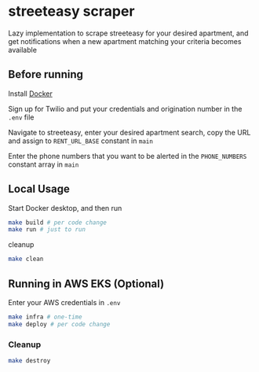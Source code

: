 # streeteasy scraper

Lazy implementation to scrape streeteasy for your desired apartment, and get notifications when a new apartment matching your criteria becomes available

## Before running

Install [Docker](https://docs.docker.com/get-docker/)

Sign up for Twilio and put your credentials and origination number in the `.env` file

Navigate to streeteasy, enter your desired apartment search, copy the URL and assign to `RENT_URL_BASE` constant in `main`

Enter the phone numbers that you want to be alerted in the `PHONE_NUMBERS` constant array in `main`

## Local Usage

Start Docker desktop, and then run

```bash
make build # per code change
make run # just to run
```

cleanup

```bash
make clean
```


## Running in AWS EKS (Optional)
Enter your AWS credentials in `.env`

```bash
make infra # one-time
make deploy # per code change
```

### Cleanup
```bash
make destroy
```
